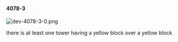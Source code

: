 #### 4078-3
![dev-4078-3-0.png](https://github.com/lil-lab/nlvr/raw/master/nlvr/dev/images/0/dev-4078-3-0.png "dev-4078-3-0.png")

there is at least one tower having a yellow block over a yellow block